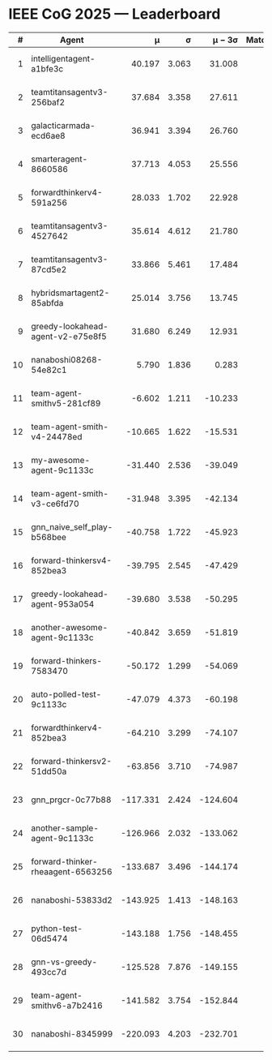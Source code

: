 # IEEE CoG 2025 — Leaderboard

| # | Agent | μ | σ | μ − 3σ | Matches | Updated |
|---:|---|---:|---:|---:|---:|---|
| 1 | intelligentagent-a1bfe3c | 40.197 | 3.063 | 31.008 | 206 | 2025-08-26 19:18 |
| 2 | teamtitansagentv3-256baf2 | 37.684 | 3.358 | 27.611 | 120 | 2025-08-26 19:18 |
| 3 | galacticarmada-ecd6ae8 | 36.941 | 3.394 | 26.760 | 120 | 2025-08-26 19:18 |
| 4 | smarteragent-8660586 | 37.713 | 4.053 | 25.556 | 145 | 2025-08-26 19:18 |
| 5 | forwardthinkerv4-591a256 | 28.033 | 1.702 | 22.928 | 162 | 2025-08-26 19:18 |
| 6 | teamtitansagentv3-4527642 | 35.614 | 4.612 | 21.780 | 160 | 2025-08-26 19:18 |
| 7 | teamtitansagentv3-87cd5e2 | 33.866 | 5.461 | 17.484 | 120 | 2025-08-26 19:18 |
| 8 | hybridsmartagent2-85abfda | 25.014 | 3.756 | 13.745 | 26 | 2025-08-26 19:18 |
| 9 | greedy-lookahead-agent-v2-e75e8f5 | 31.680 | 6.249 | 12.931 | 140 | 2025-08-26 19:18 |
| 10 | nanaboshi08268-54e82c1 | 5.790 | 1.836 | 0.283 | 180 | 2025-08-26 19:18 |
| 11 | team-agent-smithv5-281cf89 | -6.602 | 1.211 | -10.233 | 100 | 2025-08-26 19:18 |
| 12 | team-agent-smith-v4-24478ed | -10.665 | 1.622 | -15.531 | 20 | 2025-08-26 19:18 |
| 13 | my-awesome-agent-9c1133c | -31.440 | 2.536 | -39.049 | 60 | 2025-08-26 19:18 |
| 14 | team-agent-smith-v3-ce6fd70 | -31.948 | 3.395 | -42.134 | 160 | 2025-08-26 19:18 |
| 15 | gnn_naive_self_play-b568bee | -40.758 | 1.722 | -45.923 | 120 | 2025-08-26 19:18 |
| 16 | forward-thinkersv4-852bea3 | -39.795 | 2.545 | -47.429 | 182 | 2025-08-26 19:18 |
| 17 | greedy-lookahead-agent-953a054 | -39.680 | 3.538 | -50.295 | 140 | 2025-08-26 19:18 |
| 18 | another-awesome-agent-9c1133c | -40.842 | 3.659 | -51.819 | 140 | 2025-08-26 19:18 |
| 19 | forward-thinkers-7583470 | -50.172 | 1.299 | -54.069 | 160 | 2025-08-26 19:18 |
| 20 | auto-polled-test-9c1133c | -47.079 | 4.373 | -60.198 | 20 | 2025-08-26 19:18 |
| 21 | forwardthinkerv4-852bea3 | -64.210 | 3.299 | -74.107 | 185 | 2025-08-26 19:18 |
| 22 | forward-thinkersv2-51dd50a | -63.856 | 3.710 | -74.987 | 256 | 2025-08-26 19:18 |
| 23 | gnn_prgcr-0c77b88 | -117.331 | 2.424 | -124.604 | 120 | 2025-08-26 19:18 |
| 24 | another-sample-agent-9c1133c | -126.966 | 2.032 | -133.062 | 140 | 2025-08-26 19:18 |
| 25 | forward-thinker-rheaagent-6563256 | -133.687 | 3.496 | -144.174 | 216 | 2025-08-26 19:18 |
| 26 | nanaboshi-53833d2 | -143.925 | 1.413 | -148.163 | 100 | 2025-08-26 19:18 |
| 27 | python-test-06d5474 | -143.188 | 1.756 | -148.455 | 200 | 2025-08-26 19:18 |
| 28 | gnn-vs-greedy-493cc7d | -125.528 | 7.876 | -149.155 | 80 | 2025-08-26 19:18 |
| 29 | team-agent-smithv6-a7b2416 | -141.582 | 3.754 | -152.844 | 180 | 2025-08-26 19:18 |
| 30 | nanaboshi-8345999 | -220.093 | 4.203 | -232.701 | 220 | 2025-08-26 19:18 |

